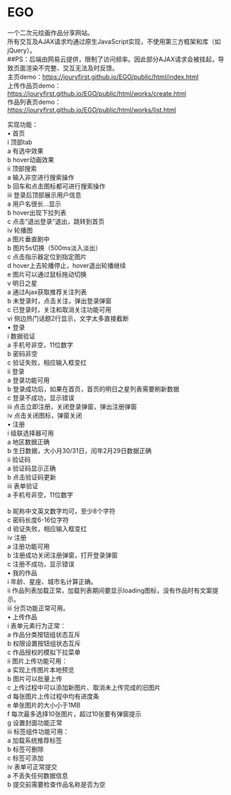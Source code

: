 # EGO
一个二次元绘画作品分享网站。<br> 
所有交互及AJAX请求均通过原生JavaScript实现，不使用第三方框架和库（如jQuery）。<br> 
##PS：后端由网易云提供，限制了访问频率。因此部分AJAX请求会被挂起，导致页面渲染不完整、交互无法及时反馈。<br> 
主页demo：https://jouryfirst.github.io/EGO/public/html/index.html<br> 
上传作品页demo：https://jouryfirst.github.io/EGO/public/html/works/create.html<br> 
作品列表页demo：https://jouryfirst.github.io/EGO/public/html/works/list.html<br> 

实现功能：<br> 
    •	首页<br> 
      i	顶部tab<br> 
       a	有选中效果<br> 
       b	hover动画效果<br> 
ii	顶部搜索<br> 
a	输入非空进行搜索操作<br> 
b	回车和点击图标都可进行搜索操作<br> 
iii	登录后顶部展示用户信息<br> 
a	用户名很长…显示<br> 
b	hover出现下拉列表<br> 
c	点击“退出登录”退出，跳转到首页<br> 
iv	轮播图<br> 
a	图片垂直剧中<br> 
b	图片5s切换（500ms淡入淡出）<br> 
c	点击指示器定位到指定图片<br> 
d	hover上去轮播停止，hover退出轮播继续<br> 
e	图片可以通过鼠标拖动切换<br> 
v	明日之星<br> 
a	通过Ajax获取推荐关注列表<br> 
b	未登录时，点击关注，弹出登录弹窗<br> 
c	已登录时，关注和取消关注功能可用<br> 
vi	侧边热门话题2行显示，文字太多直接截断<br> 
•	登录<br> 
i	数据验证<br> 
a	手机号非空，11位数字<br> 
b	密码非空<br> 
c	验证失败，相应输入框变红<br> 
ii	登录<br> 
a	登录功能可用<br> 
b	登录成功后，如果在首页，首页的明日之星列表需要刷新数据<br> 
c	登录不成功，显示错误<br> 
iii	点击立即注册，关闭登录弹窗，弹出注册弹窗<br> 
iv	点击关闭图标，弹窗关闭<br> 
•	注册<br> 
i	级联选择器可用<br> 
a	地区数据正确<br> 
b	生日数据，大小月30/31日，闰年2月29日数据正确<br> 
ii	验证码<br> 
a	验证码显示正确<br> 
b	点击验证码更新<br> 
iii	表单验证<br> 
a	手机号非空，11位数字<br> <br> 
b	昵称中文英文数字均可，至少8个字符<br> 
c	密码长度6-16位字符<br> 
d	验证失败，相应输入框变红<br> 
iv	注册<br> 
a	注册功能可用<br> 
b	注册成功关闭注册弹窗，打开登录弹窗<br> 
c	注册不成功，显示错误<br> 
•	我的作品<br> 
i	年龄、星座、城市名计算正确。<br> 
ii	作品列表加载正常，加载列表期间要显示loading图标，没有作品时有文案提示。<br> 
iii	分页功能正常可用。<br> 
•	上传作品<br> 
i	表单元素行为正常：<br> 
a	作品分类按钮组状态互斥<br> 
b	权限设置按钮组状态互斥<br> 
c	作品授权的模拟下拉菜单<br> 
ii	图片上传功能可用：<br> 
a	实现上传图片本地预览<br> 
b	图片可以批量上传<br> 
c	上传过程中可以添加新图片、取消未上传完成的旧图片<br> 
d	每张图片上传过程中均有进度条<br> 
e	单张图片的大小小于1MB<br> 
f	每次最多选择10张图片，超过10张要有弹窗提示<br> 
g	设置封面功能正常<br> 
iii	标签组件功能可用：<br> 
a	加载系统推荐标签<br> 
b	标签可删除<br> 
c	标签可添加<br> 
iv	表单可正常提交<br> 
a	不丢失任何数据信息<br> 
b	提交前需要检查作品名称是否为空<br> 

